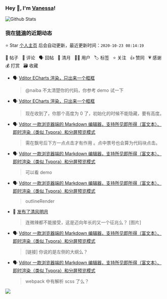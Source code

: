 ### Hey 👋, I'm [Vanessa](http://vanessa.b3log.org/)!

![Github Stats](https://github-readme-stats.vercel.app/api?username=Vanessa219&show_icons=true)

<!--events start -->

### 我在[链滴](https://ld246.com)的近期动态

⭐️ Star [个人主页](https://github.com/Vanessa219/Vanessa219) 后会自动更新，最近更新时间：`2020-10-23 08:14:19`

📝 帖子 &nbsp; 💬 评论 &nbsp; 🗣 回帖 &nbsp; 🌙 清月 &nbsp; 👨‍💻 用户 &nbsp; 🏷️ 标签 &nbsp; ⭐️ 关注 &nbsp; 👍 赞同 &nbsp; 💗 感谢 &nbsp; 💰 打赏 &nbsp; 🗃 收藏

* 🗣 [Vditor ECharts 渲染，只出来一个框框](https://ld246.com/article/1603375115899/comment/1603375218437#comments)

  > @naiba 不太清楚你的代码，你参考 demo 试一下
* 🗣 [Vditor ECharts 渲染，只出来一个框框](https://ld246.com/article/1603375115899/comment/1603375218437#comments)

  > 现在收到了，你那个高度为 0 了，初始化的时候不能隐藏，要有高度。
* 🗣 [Vditor 一款浏览器端的 Markdown 编辑器，支持所见即所得（富文本）、即时渲染（类似 Typora）和分屏预览模式](https://ld246.com/article/1549638745630/comment/1603269723244#comments)

  > 需在飘号后下方一点点击才有作用 。点中票号也会算为代码块点击。
* 🗣 [Vditor 一款浏览器端的 Markdown 编辑器，支持所见即所得（富文本）、即时渲染（类似 Typora）和分屏预览模式](https://ld246.com/article/1549638745630/comment/1603209425214#comments)

  > 可以看 demo
* 🗣 [Vditor 一款浏览器端的 Markdown 编辑器，支持所见即所得（富文本）、即时渲染（类似 Typora）和分屏预览模式](https://ld246.com/article/1549638745630/comment/1603160151865#comments)

  > outlineRender
* 🌙 [发布了清风明月](https://ld246.com/member/Vanessa/breezemoons/1603033502807)

  > 连微辣都不能接受，这是迈向年长的又一个征兆么？ [图片]
* 🗣 [Vditor 一款浏览器端的 Markdown 编辑器，支持所见即所得（富文本）、即时渲染（类似 Typora）和分屏预览模式](https://ld246.com/article/1549638745630/comment/1602837798251#comments)

  > [链接] 你说的是左侧的大纲么？
* 🗣 [Vditor 一款浏览器端的 Markdown 编辑器，支持所见即所得（富文本）、即时渲染（类似 Typora）和分屏预览模式](https://ld246.com/article/1549638745630/comment/1602643866275#comments)

  > webpack 中有解析 scss 了么？


<!--events end -->

<a title="Hits" target="_blank" href="https://github.com/Vanessa219/Vanessa219"><img src="https://hits.b3log.org/Vanessa219/Vanessa219.svg"></a>
